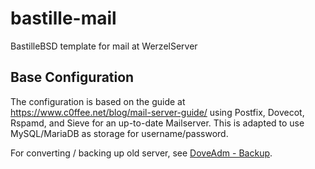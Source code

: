 # bastille-mail
BastilleBSD template for mail at WerzelServer

## Base Configuration
The configuration is based on the guide at https://www.c0ffee.net/blog/mail-server-guide/ using Postfix, Dovecot, Rspamd, and Sieve for an up-to-date Mailserver.
This is adapted to use MySQL/MariaDB as storage for username/password.

For converting / backing up old server, see [DoveAdm - Backup](https://wiki.dovecot.org/Tools/Doveadm/Sync).

